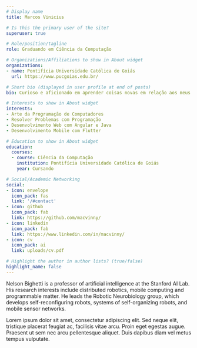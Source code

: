 ```yaml
---
# Display name
title: Marcos Vinicius

# Is this the primary user of the site?
superuser: true

# Role/position/tagline
role: Graduando em Ciência da Computação

# Organizations/Affiliations to show in About widget
organizations:
- name: Pontifícia Universidade Católica de Goiás
  url: https://www.pucgoias.edu.br/

# Short bio (displayed in user profile at end of posts)
bio: Curioso e aficionado em aprender coisas novas em relação aos meus interesses.

# Interests to show in About widget
interests:
- Arte da Programação de Computadores
- Resolver Problemas com Programação
- Desenvolvimento Web com Angular e Java
- Desenvolvimento Mobile com Flutter

# Education to show in About widget
education:
  courses:
  - course: Ciência da Computação
    institution: Pontifícia Universidade Católica de Goiás
    year: Cursando

# Social/Academic Networking
social:
- icon: envelope
  icon_pack: fas
  link: '/#contact'
- icon: github
  icon_pack: fab
  link: https://github.com/macvinny/
- icon: linkedin
  icon_pack: fab
  link: https://www.linkedin.com/in/macvinny/
- icon: cv
  icon_pack: ai
  link: uploads/cv.pdf

# Highlight the author in author lists? (true/false)
highlight_name: false
---
```


Nelson Bighetti is a professor of artificial intelligence at the Stanford AI Lab. His research interests include distributed robotics, mobile computing and programmable matter. He leads the Robotic Neurobiology group, which develops self-reconfiguring robots, systems of self-organizing robots, and mobile sensor networks.

Lorem ipsum dolor sit amet, consectetur adipiscing elit. Sed neque elit, tristique placerat feugiat ac, facilisis vitae arcu. Proin eget egestas augue. Praesent ut sem nec arcu pellentesque aliquet. Duis dapibus diam vel metus tempus vulputate.
